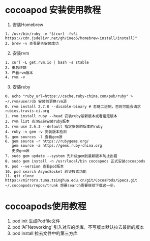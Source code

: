 # cocoapod 安装使用教程
1. 安装Homebrew
```
1. /usr/bin/ruby -e "$(curl -fsSL https://cdn.jsdelivr.net/gh/ineo6/homebrew-install/install)"
2. brew -v 查看是否安装成功
```

2. 安装rvm
```
1. curl -L get.rvm.io | bash -s stable
2. 重启终端
3. 产看rvm版本
4. rvm -v 
```

3. 安装ruby
```
0. echo "ruby_url=https://cache.ruby-china.com/pub/ruby" > ~/.rvm/user/db 安装前更换rvm源
0. rvm install 2.7.0 --disable-binary # 忽略二进制，否则可能会请求 rubies.travis-ci.org
1. rvm install ruby --head 安装ruby最新版本或者指定版本
2. rvm list 查询已经安装ruby版本
3. rvm use 2.6.3 --default 指定安装的版本的ruby
4. ruby -v gem -v 安装版本检测
5. gem sources -l 查看gem源
6. gem source -r https://rubygems.org/
   gem source -a https://gems.ruby-china.org
   更换gem源
7. sudo gem update --system 先升级gem到最新版本防止出错
8. sudo gem install -n /usr/local/bin cocoapods 正式安装cocoapods
9. pod --version 查看pod版本
10. pod search AsyncSocket 验证搜索功能
11. git clone https://mirrors.tuna.tsinghua.edu.cn/git/CocoaPods/Specs.git  ~/.cocoapods/repos/trunk 想要search需要继续下载这一步。
```

# cocoapods使用教程

1. pod init  生成Podfile文件
2. pod ‘AFNetworking’ 引入对应的类库，不写版本默认拉去最新的版本
3. pod install 拉去文件中的第三方库
















